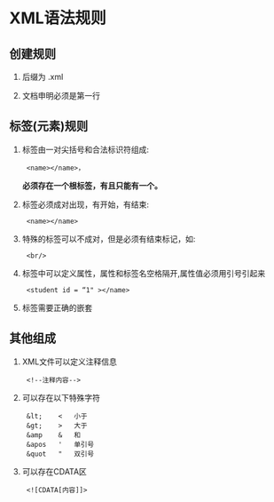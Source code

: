 # XML语法规则

## 创建规则

1. 后缀为 .xml

2. 文档申明必须是第一行

## 标签(元素)规则

1. 标签由一对尖括号和合法标识符组成:
   
        <name></name>，
   **必须存在一个根标签，有且只能有一个。**
   
2. 标签必须成对出现，有开始，有结束:
   
        <name></name>
   
3. 特殊的标签可以不成对，但是必须有结束标记，如:
   
        <br/>
4. 标签中可以定义属性，属性和标签名空格隔开,属性值必须用引号引起来
   
        <student id = “1" ></name>
   
5. 标签需要正确的嵌套

## 其他组成

1. XML文件可以定义注释信息

        <!--注释内容-->
2. 可以存在以下特殊字符

        &lt;    <   小于
        &gt;    >   大于
        &amp    &   和
        &apos   '   单引号
        &quot   "   双引号
3. 可以存在CDATA区

        <![CDATA[内容]]>